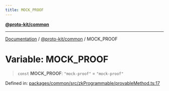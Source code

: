 ```yaml
---
title: MOCK_PROOF
---
```


[**@proto-kit/common**](../README.md)

***

[Documentation](../../../README.md) / [@proto-kit/common](../README.md) / MOCK\_PROOF

# Variable: MOCK\_PROOF

> `const` **MOCK\_PROOF**: `"mock-proof"` = `"mock-proof"`

Defined in: [packages/common/src/zkProgrammable/provableMethod.ts:17](https://github.com/proto-kit/framework/blob/4d6b3b6da51b3edee0fbf25ce72c1f59ec61e891/packages/common/src/zkProgrammable/provableMethod.ts#L17)
